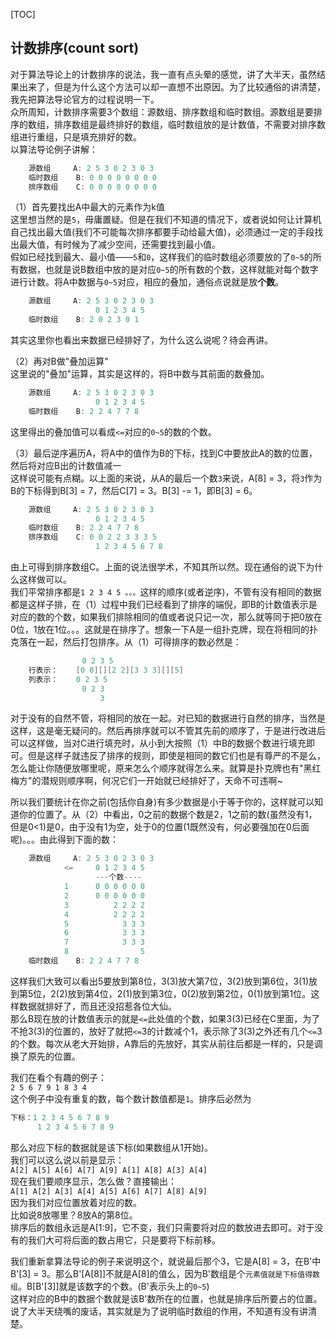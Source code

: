 [TOC]

计数排序(count sort)
---
对于算法导论上的计数排序的说法，我一直有点头晕的感觉，讲了大半天，虽然结果出来了，但是为什么这个方法可以却一直想不出原因。为了比较通俗的讲清楚，我先把算法导论官方的过程说明一下。  
众所周知，计数排序需要3个数组：源数组、排序数组和临时数组。源数组是要排序的数组，排序数组是最终排好的数组，临时数组放的是计数值，不需要对排序数组进行重组，只是填充排好的数。  
以算法导论例子讲解：  
```C
	源数组		A: 2 5 3 0 2 3 0 3  
	临时数组	B: 0 0 0 0 0 0 0 0  
	排序数组	C: 0 0 0 0 0 0 0 0  
```

（1）首先要找出A中最大的元素作为k值    
这里想当然的是`5`，毋庸置疑。但是在我们不知道的情况下，或者说如何让计算机自己找出最大值(我们不可能每次排序都要手动给最大值)，必须通过一定的手段找出最大值，有时候为了减少空间，还需要找到最小值。  
假如已经找到最大、最小值——`5`和`0`，这样我们的临时数组必须要放的了`0~5`的所有数据，也就是说B数组中放的是对应`0~5`的所有数的个数，这样就能对每个数字进行计数。将A中数据与`0~5`对应，相应的叠加，通俗点说就是放**个数**。  
```C
	源数组		A: 2 5 3 0 2 3 0 3  
				   0 1 2 3 4 5	  
	临时数组	B: 2 0 2 3 0 1     
```
其实这里你也看出来数据已经排好了，为什么这么说呢？待会再讲。  

（2）再对B做"叠加运算"    
这里说的"叠加"运算，其实是这样的，将B中数与其前面的数叠加。  
```C
	源数组		A: 2 5 3 0 2 3 0 3  
				   0 1 2 3 4 5	  
	临时数组	B: 2 2 4 7 7 8  
```
这里得出的叠加值可以看成`<=`对应的`0~5`的数的个数。  

（3）最后逆序遍历A，将A中的值作为B的下标，找到C中要放此A的数的位置，然后将对应B出的计数值减一    
这样说可能有点糊。以上面的来说，从A的最后一个数`3`来说，A[8] = 3，将`3`作为B的下标得到B[3] = 7，然后C[7] = 3。B[3] -= 1，即B[3] = 6。  
```C
	源数组		A: 2 5 3 0 2 3 0 3    
				   0 1 2 3 4 5	    
	临时数组	B: 2 2 4 7 7 8      
	排序数组	C: 0 0 2 2 3 3 3 5	  
				   1 2 3 4 5 6 7 8  
```
由上可得到排序数组C。上面的说法很学术，不知其所以然。现在通俗的说下为什么这样做可以。  
我们平常排序都是`1 2 3 4 5 。。。`这样的顺序(或者逆序)，不管有没有相同的数据都是这样子排，在（1）过程中我们已经看到了排序的端倪，即B的计数值表示是对应的数的个数，如果我们排除相同的值或者说只记一次，那么就等同于把0放在0位，1放在1位。。。这就是在排序了。想象一下A是一组扑克牌，现在将相同的扑克落在一起，然后打包排序。从（1）可得排序的数必然是：  
```C
				0 2 3 5    
	行表示：	[0 0][][2 2][3 3 3][][5]    
	列表示：	0 2 3 5    
				0 2 3   
				    3  
```

对于没有的自然不管，将相同的放在一起。对已知的数据进行自然的排序，当然是这样，这是毫无疑问的。然后再排序就可以不管其先前的顺序了，于是进行改进后可以这样做，当对C进行填充时，从小到大按照（1）中B的数据个数进行填充即可。但是这样子就违反了排序的规则，即使是相同的数它们也是有尊严的不是么，怎么能让你随便放哪里呢，原来怎么个顺序就得怎么来。就算是扑克牌也有"黑红梅方"的潜规则顺序啊，何况它们一开始就已经排好了，天命不可违啊~  

所以我们要统计在你之前(包括你自身)有多少数据是小于等于你的，这样就可以知道你的位置了。从（2）中看出，0之前的数据个数是2，1之前的数(虽然没有1，但是0<1)是0，由于没有1为空，处于0的位置(1既然没有，何必要强加在0后面呢)。。。由此得到下面的数：  
```C
	源数组		A: 2 5 3 0 2 3 0 3  
			<=	   0 1 2 3 4 5	 
		           ---个数----
			1	   0 0 0 0 0 0
			2	   0 0 0 0 0 0
			3	   	   2 2 2 2
			4	   	   2 2 2 2
			5	   	     3 3 3
			6	   	     3 3 3
			7	   	     3 3 3
			8	   	         5
	临时数组	B: 2 2 4 7 7 8  
```
这样我们大致可以看出5要放到第8位，3(3)放大第7位，3(2)放到第6位，3(1)放到第5位，2(2)放到第4位，2(1)放到第3位，0(2)放到第2位，0(1)放到第1位。这样数据就排好了，而且还没招惹各位大仙。  
那么B现在放的计数值表示的就是`<=`此处值的个数，如果3(3)已经在C里面，为了不抢3(3)的位置的，放好了就把`<=`3的计数减个1，表示除了3(3)之外还有几个`<=`3的个数。每次从老大开始排，A靠后的先放好，其实从前往后都是一样的，只是调换了原先的位置。  

我们在看个有趣的例子：  
`2 5 6 7 9 1 8 3 4 `  
这个例子中没有重复的数，每个数计数值都是`1`。排序后必然为  
```C
下标：1 2 3 4 5 6 7 8 9  
	  1 2 3 4 5 6 7 8 9    
```
那么对应下标的数据就是该下标(如果数组从1开始)。  
我们可以这么说以前是显示：  
`A[2] A[5] A[6] A[7] A[9] A[1] A[8] A[3] A[4] `     
现在我们要顺序显示，怎么做？直接输出：  
`A[1] A[2] A[3] A[4] A[5] A[6] A[7] A[8] A[9] `   
因为我们对应位置放着对应的数。  
比如说8放哪里？8放A的第8位。  
排序后的数组永远是A[1:9]，它不变，我们只需要将对应的数放进去即可。对于没有的我们大可将后面的数占用它，只是要将下标前移。  

我们重新拿算法导论的例子来说明这个，就说最后那个3，它是A[8] = 3，在B'中B'[3] = 3。那么B'[A[8]]不就是A[8]的值么，因为B'数组是个`元素值就是下标值得数组`。B[B'[3]]就是该数字的个数。(B'表示头上的`0~5`)    
这样对应的B中的数据个数就是该B'数所在的位置，也就是排序后所要占的位置。  
说了大半天绕嘴的废话，其实就是为了说明临时数组的作用，不知道有没有讲清楚。  
